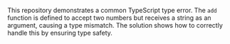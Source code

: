 This repository demonstrates a common TypeScript type error. The `add` function is defined to accept two numbers but receives a string as an argument, causing a type mismatch. The solution shows how to correctly handle this by ensuring type safety.